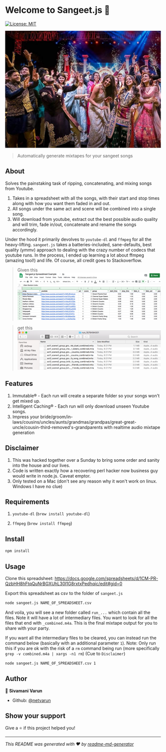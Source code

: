 # Welcome to Sangeet.js 👋
[![License: MIT](https://img.shields.io/badge/License-MIT-yellow.svg)](#)

![Sangeet Mixtapes](sangeet_image.jpg)
> Automatically generate mixtapes for your sangeet songs

## About
Solves the painstaking task of ripping, concatenating, and mixing songs from Youtube.

1. Takes in a spreadsheet with all the songs, with their start and stop times along with how you want them faded in and
out.
2. All songs under the same act and scene will be combined into a single song.
3. Will download from youtube, extract out the best possible audio quality and will trim, fade in/out, concatenate and
rename the songs accordingly.

Under the hood it primarily devolves to `youtube-dl` and `ffmpeg` for all the heavy-lifting. `sangeet.js` takes a
batteries-included, sane-defaults, best quality (ymmv) approach to dealing with the crazy number of codecs that youtube
runs.
In the process, I ended up learning a lot about ffmpeg (amazing tool!) and life. Of course, all credit goes to Stackoverflow.

> Given this 
![Spreadsheet](spreadsheet.png)

> get this
![Files](files.png)

## Features
1. Immutable® - Each run will create a separate folder so your songs won't get mixed up.
2. Intelligent Caching® - Each run will only download unseen Youtube songs.
3. Impress your
bride/groom/in-laws/cousins/uncles/aunts/grandmas/grandpas/great-great-uncle/cousin-third-removed's-grandparents with
realtime audio mixtape generation

## Disclaimer
1. This was hacked together over a Sunday to bring some order and sanity into the house and our lives. 
2. Code is written exactly how a recovering perl hacker now business guy would write in node.js. Caveat emptor.
3. Only tested on a Mac (don't see any reason why it won't work on linux. Windows I have no clue)

## Requirements

1. `youtube-dl` (`brew install youtube-dl`)

2. `ffmpeg` (`brew install ffmpeg`)

## Install

```sh
npm install
```

## Usage

Clone this spreadsheet:
https://docs.google.com/spreadsheets/d/1CM-PR-QzbHH8hFtqQuNrBGXUhL30l1G8rxtxPedhqic/edit#gid=0

Export this spreadsheet as csv to the folder of `sangeet.js`

```sh
node sangeet.js NAME_OF_SPREADSHEET.csv
```
And voila, you will see a new folder called `run_...` which contain all the files. Note it will have a lot of
intermediary files. You want to look for all the files that end with `_combined.m4a`. This is the final mixtape output
for you to share with your party.

If you want all the intermediary files to be cleared, you can instead run the command below (basically with an additional
parameter `1`). Note: Only run this if you are ok with the risk of a `rm` command being run (more specifically `grep -v
combined.m4a | xargs -n1 rm`) (Cue to `Disclaimer`) 

```sh
node sangeet.js NAME_OF_SPREADSHEET.csv 1
```

## Author

👤 **Sivamani Varun**

* Github: [@netvarun](https://github.com/netvarun)

## Show your support

Give a ⭐️ if this project helped you!


***
_This README was generated with ❤️ by [readme-md-generator](https://github.com/kefranabg/readme-md-generator)_
